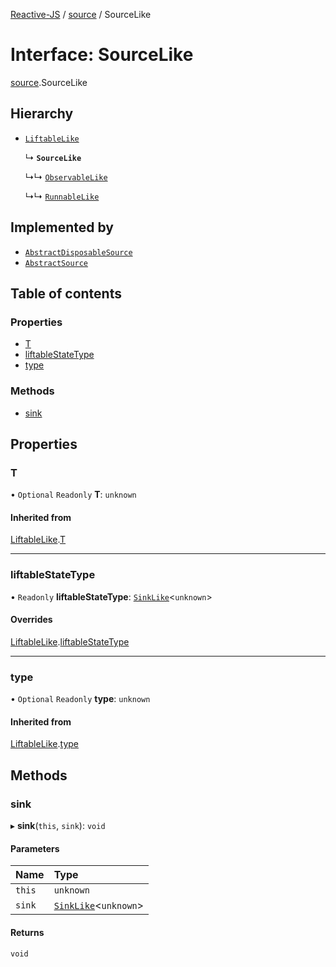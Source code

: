 [Reactive-JS](../README.md) / [source](../modules/source.md) / SourceLike

# Interface: SourceLike

[source](../modules/source.md).SourceLike

## Hierarchy

- [`LiftableLike`](liftable.LiftableLike.md)

  ↳ **`SourceLike`**

  ↳↳ [`ObservableLike`](observable.ObservableLike.md)

  ↳↳ [`RunnableLike`](runnable.RunnableLike.md)

## Implemented by

- [`AbstractDisposableSource`](../classes/source.AbstractDisposableSource.md)
- [`AbstractSource`](../classes/source.AbstractSource.md)

## Table of contents

### Properties

- [T](source.SourceLike.md#t)
- [liftableStateType](source.SourceLike.md#liftablestatetype)
- [type](source.SourceLike.md#type)

### Methods

- [sink](source.SourceLike.md#sink)

## Properties

### T

• `Optional` `Readonly` **T**: `unknown`

#### Inherited from

[LiftableLike](liftable.LiftableLike.md).[T](liftable.LiftableLike.md#t)

___

### liftableStateType

• `Readonly` **liftableStateType**: [`SinkLike`](source.SinkLike.md)<`unknown`\>

#### Overrides

[LiftableLike](liftable.LiftableLike.md).[liftableStateType](liftable.LiftableLike.md#liftablestatetype)

___

### type

• `Optional` `Readonly` **type**: `unknown`

#### Inherited from

[LiftableLike](liftable.LiftableLike.md).[type](liftable.LiftableLike.md#type)

## Methods

### sink

▸ **sink**(`this`, `sink`): `void`

#### Parameters

| Name | Type |
| :------ | :------ |
| `this` | `unknown` |
| `sink` | [`SinkLike`](source.SinkLike.md)<`unknown`\> |

#### Returns

`void`

